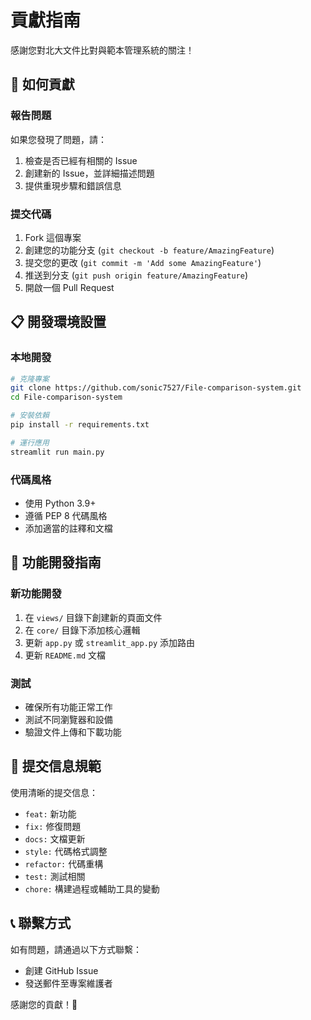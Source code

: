# 貢獻指南

感謝您對北大文件比對與範本管理系統的關注！

## 🤝 如何貢獻

### 報告問題
如果您發現了問題，請：
1. 檢查是否已經有相關的 Issue
2. 創建新的 Issue，並詳細描述問題
3. 提供重現步驟和錯誤信息

### 提交代碼
1. Fork 這個專案
2. 創建您的功能分支 (`git checkout -b feature/AmazingFeature`)
3. 提交您的更改 (`git commit -m 'Add some AmazingFeature'`)
4. 推送到分支 (`git push origin feature/AmazingFeature`)
5. 開啟一個 Pull Request

## 📋 開發環境設置

### 本地開發
```bash
# 克隆專案
git clone https://github.com/sonic7527/File-comparison-system.git
cd File-comparison-system

# 安裝依賴
pip install -r requirements.txt

# 運行應用
streamlit run main.py
```

### 代碼風格
- 使用 Python 3.9+
- 遵循 PEP 8 代碼風格
- 添加適當的註釋和文檔

## 🎯 功能開發指南

### 新功能開發
1. 在 `views/` 目錄下創建新的頁面文件
2. 在 `core/` 目錄下添加核心邏輯
3. 更新 `app.py` 或 `streamlit_app.py` 添加路由
4. 更新 `README.md` 文檔

### 測試
- 確保所有功能正常工作
- 測試不同瀏覽器和設備
- 驗證文件上傳和下載功能

## 📝 提交信息規範

使用清晰的提交信息：
- `feat:` 新功能
- `fix:` 修復問題
- `docs:` 文檔更新
- `style:` 代碼格式調整
- `refactor:` 代碼重構
- `test:` 測試相關
- `chore:` 構建過程或輔助工具的變動

## 📞 聯繫方式

如有問題，請通過以下方式聯繫：
- 創建 GitHub Issue
- 發送郵件至專案維護者

感謝您的貢獻！🎉 